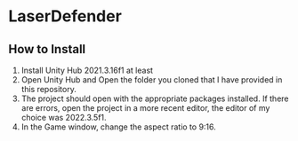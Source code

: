 # LaserDefender

## How to Install

1. Install Unity Hub 2021.3.16f1 at least
2. Open Unity Hub and Open the folder you cloned that I have provided in this repository.
3. The project should open with the appropriate packages installed. If there are errors, open the project in a more recent editor, the editor of my choice was 2022.3.5f1.
4. In the Game window, change the aspect ratio to 9:16.
